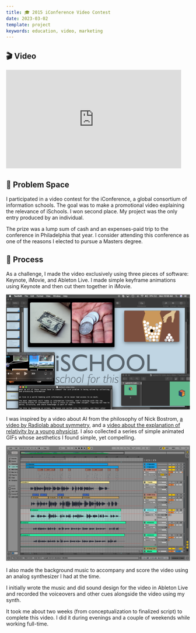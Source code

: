 ```yaml
---
title: 🎓 2015 iConference Video Contest
date: 2023-03-02
template: project
keywords: education, video, marketing
---
```

## 🎬 Video
<iframe src="https://player.vimeo.com/video/147389407" width="480" height="270" frameborder="0" webkitallowfullscreen mozallowfullscreen allowfullscreen></iframe>

## 🤔 Problem Space
I participated in a video contest for the iConference, a global consortium of information schools. The goal was to make a promotional video explaining the relevance of iSchools. I won second place. My project was the only entry produced by an individual.

The prize was a lump sum of cash and an expenses-paid trip to the conference in Philadelphia that year. I consider attending this conference as one of the reasons I elected to pursue a Masters degree.

## 📝 Process
As a challenge, I made the video exclusively using three pieces of software: Keynote, iMovie, and Ableton Live. I made simple keyframe animations using Keynote and then cut them together in iMovie.

![Example image mood board for project](./img/ischool-1.png "Example image mood board for project")

I was inspired by a video about AI from the philosophy of Nick Bostrom, [a video by Radiolab about symmetry](https://www.youtube.com/watch?v=zEQskIsHKT8), and a [video about the explanation of relativity by a young physicist](https://www.youtube.com/watch?v=umLcFAI5SZg). I also collected a series of simple animated GIFs whose aesthetics I found simple, yet compelling.

![Example ableton image](./img/ischool-2.png "Example Ableton image")

I also made the background music to accompany and score the video using an analog synthesizer I had at the time.

I initially wrote the music and did sound design for the video in Ableton Live and recorded the voiceovers and other cues alongside the video using my synth.

It took me about two weeks (from conceptualization to finalized script) to complete this video. I did it during evenings and a couple of weekends while working full-time.